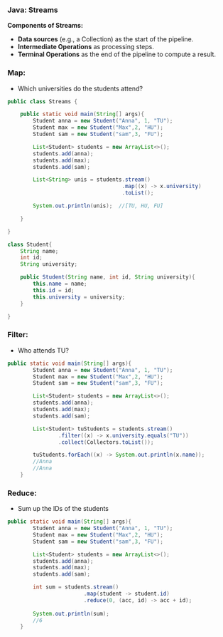 ### Java: Streams
    
**Components of Streams:** 

- **Data sources** (e.g., a Collection) as the start of the pipeline.
- **Intermediate Operations** as processing steps.
- **Terminal Operations** as the end of the pipeline to compute a result.

### Map:

- Which universities do the students attend?

```java
public class Streams {

    public static void main(String[] args){
        Student anna = new Student("Anna", 1, "TU");
        Student max = new Student("Max",2, "HU");
        Student sam = new Student("sam",3, "FU");

        List<Student> students = new ArrayList<>();
        students.add(anna);
        students.add(max);
        students.add(sam);

        List<String> unis = students.stream()
                                    .map((x) -> x.university)
                                    .toList();

        System.out.println(unis);  //[TU, HU, FU]

    }

}

class Student{
    String name;
    int id;
    String university;

    public Student(String name, int id, String university){
        this.name = name;
        this.id = id;
        this.university = university;
    }

}
```


### Filter:

- Who attends TU?

```java
public static void main(String[] args){
        Student anna = new Student("Anna", 1, "TU");
        Student max = new Student("Max",2, "HU");
        Student sam = new Student("sam",3, "FU");

        List<Student> students = new ArrayList<>();
        students.add(anna);
        students.add(max);
        students.add(sam);

        List<Student> tuStudents = students.stream()
                .filter((x) -> x.university.equals("TU"))
                .collect(Collectors.toList());

        tuStudents.forEach((x) -> System.out.println(x.name));
        //Anna
        //Anna
    }
```


### Reduce:

- Sum up the IDs of the students

```java
public static void main(String[] args){
        Student anna = new Student("Anna", 1, "TU");
        Student max = new Student("Max",2, "HU");
        Student sam = new Student("sam",3, "FU");

        List<Student> students = new ArrayList<>();
        students.add(anna);
        students.add(max);
        students.add(sam);

        int sum = students.stream()
                        .map(student -> student.id)
                        .reduce(0, (acc, id) -> acc + id);
        
        System.out.println(sum);
        //6
    }
```